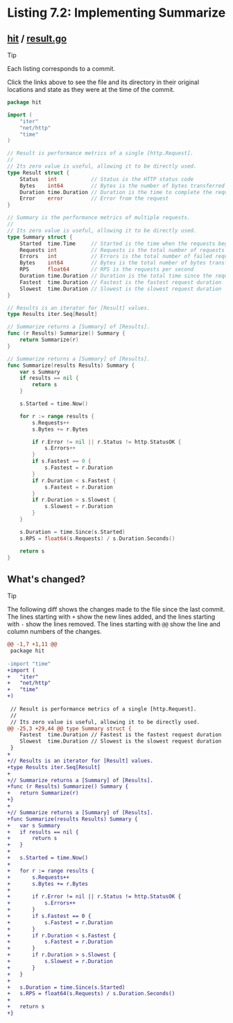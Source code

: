# Listing 7.2: Implementing Summarize

## [hit](https://github.com/inancgumus/gobyexample/blob/4ae2822f0f76417d0a6eb0651ff0b3856baa4bca/hit) / [result.go](https://github.com/inancgumus/gobyexample/blob/4ae2822f0f76417d0a6eb0651ff0b3856baa4bca/hit/result.go)

> [!TIP]
> Each listing corresponds to a commit.
>
> Click the links above to see the file and its directory in their original locations and state as they were at the time of the commit.

```go
package hit

import (
	"iter"
	"net/http"
	"time"
)

// Result is performance metrics of a single [http.Request].
//
// Its zero value is useful, allowing it to be directly used.
type Result struct {
	Status   int           // Status is the HTTP status code
	Bytes    int64         // Bytes is the number of bytes transferred
	Duration time.Duration // Duration is the time to complete the request
	Error    error         // Error from the request
}

// Summary is the performance metrics of multiple requests.
//
// Its zero value is useful, allowing it to be directly used.
type Summary struct {
	Started  time.Time     // Started is the time when the requests began
	Requests int           // Requests is the total number of requests made
	Errors   int           // Errors is the total number of failed requests
	Bytes    int64         // Bytes is the total number of bytes transferred
	RPS      float64       // RPS is the requests per second
	Duration time.Duration // Duration is the total time since the requests started
	Fastest  time.Duration // Fastest is the fastest request duration
	Slowest  time.Duration // Slowest is the slowest request duration
}

// Results is an iterator for [Result] values.
type Results iter.Seq[Result]

// Summarize returns a [Summary] of [Results].
func (r Results) Summarize() Summary {
	return Summarize(r)
}

// Summarize returns a [Summary] of [Results].
func Summarize(results Results) Summary {
	var s Summary
	if results == nil {
		return s
	}

	s.Started = time.Now()

	for r := range results {
		s.Requests++
		s.Bytes += r.Bytes

		if r.Error != nil || r.Status != http.StatusOK {
			s.Errors++
		}
		if s.Fastest == 0 {
			s.Fastest = r.Duration
		}
		if r.Duration < s.Fastest {
			s.Fastest = r.Duration
		}
		if r.Duration > s.Slowest {
			s.Slowest = r.Duration
		}
	}

	s.Duration = time.Since(s.Started)
	s.RPS = float64(s.Requests) / s.Duration.Seconds()

	return s
}
```

## What's changed?

> [!TIP]
> The following diff shows the changes made to the file since the last commit.
> The lines starting with `+` show the new lines added, and the lines starting with `-` show the lines removed.
> The lines starting with `@@` show the line and column numbers of the changes.

```diff
@@ -1,7 +1,11 @@
 package hit
 
-import "time"
+import (
+	"iter"
+	"net/http"
+	"time"
+)
 
 // Result is performance metrics of a single [http.Request].
 //
 // Its zero value is useful, allowing it to be directly used.
@@ -25,3 +29,44 @@ type Summary struct {
 	Fastest  time.Duration // Fastest is the fastest request duration
 	Slowest  time.Duration // Slowest is the slowest request duration
 }
+
+// Results is an iterator for [Result] values.
+type Results iter.Seq[Result]
+
+// Summarize returns a [Summary] of [Results].
+func (r Results) Summarize() Summary {
+	return Summarize(r)
+}
+
+// Summarize returns a [Summary] of [Results].
+func Summarize(results Results) Summary {
+	var s Summary
+	if results == nil {
+		return s
+	}
+
+	s.Started = time.Now()
+
+	for r := range results {
+		s.Requests++
+		s.Bytes += r.Bytes
+
+		if r.Error != nil || r.Status != http.StatusOK {
+			s.Errors++
+		}
+		if s.Fastest == 0 {
+			s.Fastest = r.Duration
+		}
+		if r.Duration < s.Fastest {
+			s.Fastest = r.Duration
+		}
+		if r.Duration > s.Slowest {
+			s.Slowest = r.Duration
+		}
+	}
+
+	s.Duration = time.Since(s.Started)
+	s.RPS = float64(s.Requests) / s.Duration.Seconds()
+
+	return s
+}
```

